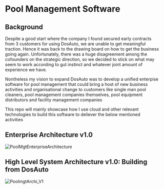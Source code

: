 <h1>Pool Management Software</h1>

<h2>Background</h2>
<p>Despite a good start where the company I found secured early contracts from 3 customers for using DosAuto, we are unable to get meaningful traction.  Hence it was back to the drawing board on how to get the business going again. 
 Unfortunately, there was a huge disagreement among the cofounders on the strategic direction, so we decided to stick on what may seem to work according to gut instinct and whatever joint amount of experience we have.</p>
<p>Nontheless my vision to expand DosAuto was to develop a unified enterpise software for pool management that could bring a host of new business activities and organisational change to customers like single man pool cleaners, pool management companies themselves, pool equipment distributors and facility management companies</p>

<p>This repo will mainly showcase how I use cloud and other relevant technologies to build this software to deliever the below mentioned activities</p>

<h2>Enterprise Architecture v1.0</h2>

![PoolMgtEnterpriseArchitecture](https://github.com/user-attachments/assets/39a7e70e-c15d-4e3f-aa36-217327327fdd)

<h2>High Level System Architecture v1.0: Building from DosAuto</h2>

![PoolmgtArchi_V1](https://github.com/user-attachments/assets/bdf0a4b2-5e5a-452e-88d0-5e294e5b67c9)



